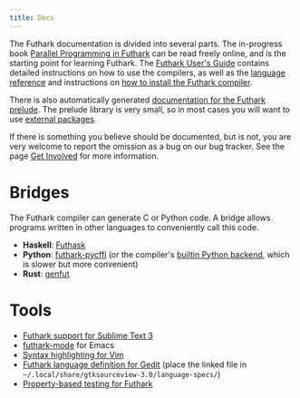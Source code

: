 ```yaml
---
title: Docs
---
```


The Futhark documentation is divided into several parts. The in-progress
book [Parallel Programming in
Futhark](https://futhark-book.readthedocs.io) can be read freely online,
and is the starting point for learning Futhark. The [Futhark User\'s
Guide](https://futhark.readthedocs.io/en/stable) contains detailed
instructions on how to use the compilers, as well as the [language
reference](https://futhark.readthedocs.io/en/stable/language-reference.html)
and instructions on [how to install the Futhark
compiler](https://futhark.readthedocs.io/en/stable/installation.html).

There is also automatically generated [documentation for the Futhark
prelude](https://futhark-lang.org/docs/prelude/). The prelude library is
very small, so in most cases you will want to use [external
packages](https://futhark-lang.org/pkgs/).

If there is something you believe should be documented, but is not, you
are very welcome to report the omission as a bug on our bug tracker. See
the page [Get Involved](/getinvolved.html) for more information.

# Bridges

The Futhark compiler can generate C or Python code. A bridge allows
programs written in other languages to conveniently call this code.

-   **Haskell**: [Futhask](https://gitlab.com/Gusten_Isfeldt/futhask)
-   **Python**:
    [futhark-pycffi](https://github.com/pepijndevos/futhark-pycffi/) (or
    the compiler\'s [builtin Python
    backend](https://futhark.readthedocs.io/en/stable/man/futhark-pyopencl.html),
    which is slower but more convenient)
-   **Rust**: [genfut](https://github.com/Erk-/genfut)

# Tools

-   [Futhark support for Sublime Text
    3](https://github.com/titouanc/sublime-futhark)
-   [futhark-mode](https://github.com/diku-dk/futhark-mode) for Emacs
-   [Syntax highlighting for
    Vim](https://github.com/BeneCollyridam/futhark-vim)
-   [Futhark language definition for
    Gedit](https://github.com/diku-dk/futhark/blob/master/tools/futhark.lang)
    (place the linked file in
    `~/.local/share/gtksourceview-3.0/language-specs/`)
-   [Property-based testing for
    Futhark](https://github.com/Unigurd/fucheck)
